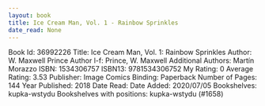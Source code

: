 ```yaml
---
layout: book
title: Ice Cream Man, Vol. 1 - Rainbow Sprinkles
date_read: None
---
```


Book Id: 36992226
Title: Ice Cream Man, Vol. 1: Rainbow Sprinkles
Author: W. Maxwell Prince
Author l-f: Prince, W. Maxwell
Additional Authors: Martín Morazzo
ISBN: 1534306757
ISBN13: 9781534306752
My Rating: 0
Average Rating: 3.53
Publisher: Image Comics
Binding: Paperback
Number of Pages: 144
Year Published: 2018
Date Read: 
Date Added: 2020/07/05
Bookshelves: kupka-wstydu
Bookshelves with positions: kupka-wstydu (#1658)

